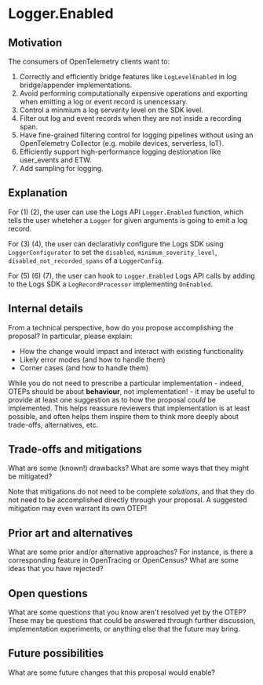 # Logger.Enabled

## Motivation

The consumers of OpenTelemetry clients want to:

1. Correctly and efficiently bridge features like `LogLevelEnabled` in log bridge/appender implementations.
2. Avoid performing computationally expensive operations and exporting when emitting a log or event record is unencessary.
3. Control a minmium a log serverity level on the SDK level.
4. Filter out log and event records when they are not inside a recording span.
5. Have fine-grained filtering control for logging pipelines without using an OpenTelemetry Collector (e.g. mobile devices, serverless, IoT).
6. Efficiently support high-performance logging destionation like user_events and ETW.
7. Add sampling for logging.

## Explanation

For (1) (2), the user can use the Logs API `Logger.Enabled` function, which tells the user wheteher a `Logger` for given arguments is going to emit a log record.

For (3) (4), the user can declarativly configure the Logs SDK using `LoggerConfigurator` to set the `disabled`, `minimum_severity_level`, `disabled_not_recorded_spans` of a `LoggerConfig`.

For (5) (6) (7), the user can hook to `Logger.Enabled` Logs API calls by adding to the Logs SDK a `LogRecordProcessor` implementing `OnEnabled`.

## Internal details

From a technical perspective, how do you propose accomplishing the proposal? In particular, please explain:

* How the change would impact and interact with existing functionality
* Likely error modes (and how to handle them)
* Corner cases (and how to handle them)

While you do not need to prescribe a particular implementation - indeed, OTEPs should be about **behaviour**, not implementation! - it may be useful to provide at least one suggestion as to how the proposal *could* be implemented. This helps reassure reviewers that implementation is at least possible, and often helps them inspire them to think more deeply about trade-offs, alternatives, etc.

## Trade-offs and mitigations

What are some (known!) drawbacks? What are some ways that they might be mitigated?

Note that mitigations do not need to be complete *solutions*, and that they do not need to be accomplished directly through your proposal. A suggested mitigation may even warrant its own OTEP!

## Prior art and alternatives

What are some prior and/or alternative approaches? For instance, is there a corresponding feature in OpenTracing or OpenCensus? What are some ideas that you have rejected?

## Open questions

What are some questions that you know aren't resolved yet by the OTEP? These may be questions that could be answered through further discussion, implementation experiments, or anything else that the future may bring.

## Future possibilities

What are some future changes that this proposal would enable?
